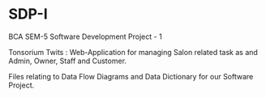 # SDP-I
BCA SEM-5 Software Development Project - 1 

Tonsorium Twits : Web-Application for managing Salon related task as and Admin, Owner, Staff and Customer.

Files relating to Data Flow Diagrams and Data Dictionary for our Software Project.
